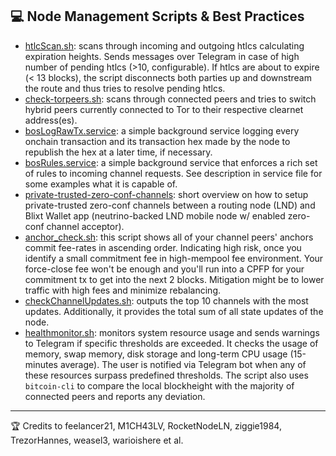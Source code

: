 ## 💻 Node Management Scripts & Best Practices

- [htlcScan.sh](/htlcScan.sh): scans through incoming and outgoing htlcs calculating expiration heights. Sends messages over Telegram in case of high number of pending htlcs (>10, configurable). If htlcs are about to expire (< 13 blocks), the script disconnects both parties up and downstream the route and thus tries to resolve pending htlcs.
- [check-torpeers.sh](/check-torpeers.sh): scans through connected peers and tries to switch hybrid peers currently connected to Tor to their respective clearnet address(es).
- [bosLogRawTx.service](/bosLogRawTx.service): a simple background service logging every onchain transaction and its transaction hex made by the node to republish the hex at a later time, if necessary.
- [bosRules.service](/bosRules.service): a simple background service that enforces a rich set of rules to incoming channel requests. See description in service file for some examples what it is capable of.
- [private-trusted-zero-conf-channels](/private-trusted-zero-conf-channels.md): short overview on how to setup private-trusted zero-conf channels between a routing node (LND) and Blixt Wallet app (neutrino-backed LND mobile node w/ enabled zero-conf channel acceptor).
- [anchor_check.sh](/anchor_check.sh): this script shows all of your channel peers' anchors commit fee-rates in ascending order. Indicating high risk, once you identify a small commitment fee in high-mempool fee environment. Your force-close fee won't be enough and you'll run into a CPFP for your commitment tx to get into the next 2 blocks. Mitigation might be to lower traffic with high fees and minimize rebalancing.
- [checkChannelUpdates.sh](/checkChannelUpdates.sh): outputs the top 10 channels with the most updates. Additionally, it provides the total sum of all state updates of the node.
- [healthmonitor.sh](/healthmonitor.sh): monitors system resource usage and sends warnings to Telegram if specific thresholds are exceeded. It checks the usage of memory, swap memory, disk storage and long-term CPU usage (15-minutes average). The user is notified via Telegram bot when any of these resources surpass predefined thresholds. The script also uses `bitcoin-cli` to compare the local blockheight with the majority of connected peers and reports any deviation.
___________________________________
🏆 Credits to feelancer21, M1CH43LV, RocketNodeLN, ziggie1984, TrezorHannes, weasel3, warioishere et al.
